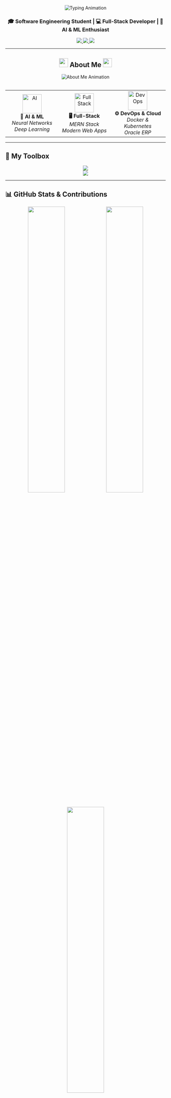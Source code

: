<!-- BANNER / TYPING ANIMATION -->
<p align="center">
  <img src="https://readme-typing-svg.demolab.com?font=JetBrains+Mono&size=24&duration=2500&pause=1000&color=00BFFF&center=true&vCenter=true&width=1000&height=40&lines=Hi+%F0%9F%91%8B+I'm+Muhammad+Ahmad+%7C+Software+Engineer;MERN+Stack+%7C+AI+%7C+DevOps+%7C+Cloud;Building+Innovative+and+Impactful+Solutions!" alt="Typing Animation" />
</p>

<h3 align="center">🎓 Software Engineering Student | 💻 Full-Stack Developer | 🤖 AI & ML Enthusiast</h3>

<p align="center">
  <a href="https://www.linkedin.com/in/muhammad-ahmad-a638a32a9/">
    <img src="https://img.shields.io/badge/LinkedIn-Connect-blue?logo=linkedin" />
  </a>
  <a href="https://github.com/MuhammadAhmadFarooq">
    <img src="https://img.shields.io/badge/GitHub-Follow-black?logo=github" />
  </a>
  <a href="mailto:ahmadfarooq9123@gmail.com">
    <img src="https://img.shields.io/badge/Email-ahmadfarooq9123@gmail.com-red?logo=gmail" />
  </a>
</p>

---

<h2 align="center">
  <img src="https://media.giphy.com/media/hvRJCLFzcasrR4ia7z/giphy.gif" width="28">
  <span>About Me</span>
  <img src="https://media.giphy.com/media/hvRJCLFzcasrR4ia7z/giphy.gif" width="28">
</h2>

<div align="center">
  <img src="https://readme-typing-svg.demolab.com?font=JetBrains+Mono&size=20&duration=3000&pause=1000&color=61DAFB&center=true&vCenter=true&width=800&height=50&lines=Passionate+Software+Engineering+Student+%F0%9F%87%B5%F0%9F%87%B0;Building+Powerful+%26+Scalable+Digital+Systems;Innovating+the+Future+with+Code+%F0%9F%9A%80" alt="About Me Animation" />
</div>

<br/>

<table align="center">
  <tr>
    <td align="center" width="250">
      <img src="https://media.giphy.com/media/coxQHKASG60HrHtvkt/giphy.gif" width="60" height="60" alt="AI"/>
      <br><strong>🧠 AI & ML</strong>
      <br><em>Neural Networks</em>
      <br><em>Deep Learning</em>
    </td>
    <td align="center" width="250">
      <img src="https://cdn.jsdelivr.net/gh/devicons/devicon/icons/react/react-original.svg" width="60" height="60" alt="Full Stack"/>
      <br><strong>🖥️ Full-Stack</strong>
      <br><em>MERN Stack</em>
      <br><em>Modern Web Apps</em>
    </td>
    <td align="center" width="250">
      <img src="https://cdn.jsdelivr.net/gh/devicons/devicon/icons/docker/docker-original.svg" width="60" height="60" alt="DevOps"/>
      <br><strong>⚙️ DevOps & Cloud</strong>
      <br><em>Docker & Kubernetes</em>
      <br><em>Oracle ERP</em>
    </td>
  </tr>
</table>

---

## 🚀 My Toolbox

<p align="center">
  <img src="https://skillicons.dev/icons?i=js,ts,react,nodejs,express,mongodb,python,java,cpp,bash,html,css,sql" />
  <br />
  <img src="https://skillicons.dev/icons?i=docker,kubernetes,github,git,figma,linux" />
</p>

---

## 📊 GitHub Stats & Contributions

<p align="center">
  <img src="https://github-readme-stats.vercel.app/api?username=MuhammadAhmadFarooq&show_icons=true&theme=react&hide_border=true&count_private=true&include_all_commits=true" width="48%" />
  <img src="https://github-readme-streak-stats.herokuapp.com?user=MuhammadAhmadFarooq&theme=react&hide_border=true" width="48%" />
</p>

<p align="center">
  <img src="https://github-readme-stats.vercel.app/api/top-langs/?username=MuhammadAhmadFarooq&layout=compact&theme=react&hide_border=true" width="48%" />
</p>

---

## 💼 Featured Projects

<h2 align="center">👨‍💻 Repositories 👨‍💻</h2><br/>

<!-- Row 1 -->
<div align="center" style="display: flex; justify-content: center; flex-wrap: wrap; gap: 20px;">

  <!-- MazeAI -->
  <a href="https://github.com/MuhammadAhmadFarooq/MazeAI-Intelligent-Maze-Solver" title="MazeAI - Intelligent Maze Solver">
    <img src="https://github-readme-stats.vercel.app/api/pin/?username=MuhammadAhmadFarooq&repo=MazeAI-Intelligent-Maze-Solver&theme=react&border_color=61dafb&border_radius=10" height="150"/>
  </a>

  <!-- Neural Stock Predictor -->
  <a href="https://github.com/MuhammadAhmadFarooq/Neural-Network-Based-Stock-Market-Predictor" title="Neural Network Stock Predictor">
    <img src="https://github-readme-stats.vercel.app/api/pin/?username=MuhammadAhmadFarooq&repo=Neural-Network-Based-Stock-Market-Predictor&theme=react&border_color=61dafb&border_radius=10" height="150"/>
  </a>

</div><br/>

<!-- Row 2 -->
<div align="center" style="display: flex; justify-content: center; flex-wrap: wrap; gap: 20px;">

  <!-- Weather Dashboard -->
  <a href="https://github.com/MuhammadAhmadFarooq/my-weather-dashboard" title="Weather Dashboard + Gemini Chatbot">
    <img src="https://github-readme-stats.vercel.app/api/pin/?username=MuhammadAhmadFarooq&repo=my-weather-dashboard&theme=react&border_color=61dafb&border_radius=10" height="150"/>
  </a>

  <!-- PFMS -->
  <a href="https://github.com/MuhammadAhmadFarooq/PFMS-MERN" title="Poultry Farm Management System">
    <img src="https://github-readme-stats.vercel.app/api/pin/?username=MuhammadAhmadFarooq&repo=PFMS-MERN&theme=react&border_color=61dafb&border_radius=10" height="150"/>
  </a>

</div><br/>

<!-- Row 3 (centered single card) -->
<div align="center">
  <a href="https://github.com/MuhammadAhmadFarooq/Pharmacy-Managment-System" title="Pharmacy Management System">
    <img src="https://github-readme-stats.vercel.app/api/pin/?username=MuhammadAhmadFarooq&repo=Pharmacy-Managment-System&theme=react&border_color=61dafb&border_radius=10" height="150"/>
  </a>
</div>


---

<h2 align="center">
  <img src="https://media.giphy.com/media/WUlplcMpOCEmTGBtBW/giphy.gif" width="35">
  <span>Current Focus</span>
  <img src="https://media.giphy.com/media/WUlplcMpOCEmTGBtBW/giphy.gif" width="35">
</h2>

<div align="center">
  <img src="https://readme-typing-svg.demolab.com?font=JetBrains+Mono&size=18&duration=2500&pause=1000&color=FFD700&center=true&vCenter=true&width=700&height=40&lines=Currently+Exploring+%26+Building...;Innovation+Never+Stops+%F0%9F%9A%80" alt="Current Focus Animation" />
</div>

<br/>

<table align="center">
  <tr>
    <td align="center" width="300">
      <img src="https://media.giphy.com/media/l46Cy1rHbQ92uuLXa/giphy.gif" width="80" height="80" alt="Cloud"/>
      <br/>
      <h3>☁️ Cloud & ERP</h3>
      <p><em>Oracle Cloud ERP & consulting systems</em></p>
      <img src="https://progress-bar.dev/85/?scale=100&title=Progress&width=200&color=babaca&suffix=%" />
    </td>
    <td align="center" width="300">
      <img src="https://media.giphy.com/media/kH1DBkPNyZPOk0BxrM/giphy.gif" width="80" height="80" alt="DevOps"/>
      <br/>
      <h3>⚙️ DevOps Scaling</h3>
      <p><em>Kubernetes & containerization</em></p>
      <img src="https://progress-bar.dev/78/?scale=100&title=Progress&width=200&color=babaca&suffix=%" />
    </td>
  </tr>
  <tr>
    <td align="center" width="300">
      <img src="https://media.giphy.com/media/LaVp0AyqR5bGsC5Cbm/giphy.gif" width="80" height="80" alt="AI"/>
      <br/>
      <h3>🧠 NLP & LLM</h3>
      <p><em>API integrations & AI systems</em></p>
      <img src="https://progress-bar.dev/90/?scale=100&title=Progress&width=200&color=babaca&suffix=%" />
    </td>
    <td align="center" width="300">
      <img src="https://media.giphy.com/media/eNAsjO55tPbgaor7ma/giphy.gif" width="80" height="80" alt="Mobile"/>
      <br/>
      <h3>📱 Mobile Development</h3>
      <p><em>React Native & Cross-platform</em></p>
      <img src="https://progress-bar.dev/75/?scale=100&title=Progress&width=200&color=babaca&suffix=%" />
    </td>
  </tr>
</table>

<div align="center">
  <img src="https://media.giphy.com/media/QssGEmpkyEOhBCb7e1/giphy.gif" width="50" alt="Rocket"/>
  <br/>
  <h3>🛠️ React + SEO SSR</h3>
  <p><em>Building complex UIs with modern frameworks</em></p>
  <img src="https://progress-bar.dev/88/?scale=100&title=Progress&width=250&color=babaca&suffix=%" />
</div>

---
<p align="center">
  <img src="https://readme-typing-svg.demolab.com?font=JetBrains+Mono&size=24&duration=2500&pause=1000&color=00BFFF&center=true&vCenter=true&width=1000&height=40&lines=Hi+%F0%9F%91%8B+I'm+Muhammad+Ahmad+%7C+Software+Engineer;MERN+Stack+%7C+AI+%7C+DevOps+%7C+Cloud;Building+Innovative+and+Impactful+Solutions!" alt="Typing Animation" />
</p>

<h2 align="center">
  <img src="https://media.giphy.com/media/iY8CRBdQXODJSCERIr/giphy.gif" width="35">
  <span>Let's Connect & Collaborate</span>
  <img src="https://media.giphy.com/media/iY8CRBdQXODJSCERIr/giphy.gif" width="35">
</h2>

<div align="center">
  <img src="https://readme-typing-svg.demolab.com?font=JetBrains+Mono&size=18&duration=2000&pause=1000&color=FF6B6B&center=true&vCenter=true&width=600&height=40&lines=Ready+to+Build+Something+Amazing%3F;Let's+Turn+Ideas+Into+Reality!" alt="Connect Animation" />
</div>

<br/>

<div align="center">
  <table style="border: none;">
    <tr>
      <td align="center" width="25%" style="border: none;">
        <h3>💼 Internships</h3>
        <p><em>Ready to contribute & learn</em></p>
        <a href="mailto:ahmadfarooq9123@gmail.com">
          <img src="https://img.shields.io/badge/Apply-Now-success?style=for-the-badge&logo=gmail" />
        </a>
      </td>
      <td align="center" width="25%" style="border: none;">
        <h3>🤝 Collaborations</h3>
        <p><em>Open source & team projects</em></p>
        <a href="https://github.com/MuhammadAhmadFarooq">
          <img src="https://img.shields.io/badge/Collaborate-GitHub-blue?style=for-the-badge&logo=github" />
        </a>
      </td>
      <td align="center" width="25%" style="border: none;">
        <h3>🏆 Hackathons</h3>
        <p><em>Competitive coding & innovation</em></p>
        <a href="https://www.linkedin.com/in/muhammad-ahmad-a638a32a9/">
          <img src="https://img.shields.io/badge/Team-Up-orange?style=for-the-badge&logo=linkedin" />
        </a>
      </td>
      <td align="center" width="25%" style="border: none;">
        <h3>🔬 R&D Projects</h3>
        <p><em>Research & development</em></p>
        <a href="mailto:ahmadfarooq9123@gmail.com">
          <img src="https://img.shields.io/badge/Research-Together-purple?style=for-the-badge&logo=academia" />
        </a>
      </td>
    </tr>
  </table>
</div>

<br/>

<div align="center">
  <h3>📬 Get In Touch</h3>
  <p>
    <a href="mailto:ahmadfarooq9123@gmail.com">
      <img src="https://img.shields.io/badge/Email-D14836?style=for-the-badge&logo=gmail&logoColor=white" />
    </a>
    <a href="https://www.linkedin.com/in/muhammad-ahmad-a638a32a9/">
      <img src="https://img.shields.io/badge/LinkedIn-0077B5?style=for-the-badge&logo=linkedin&logoColor=white" />
    </a>
    <a href="https://github.com/MuhammadAhmadFarooq">
      <img src="https://img.shields.io/badge/GitHub-100000?style=for-the-badge&logo=github&logoColor=white" />
    </a>
  </p>
  
  <p>
    <img src="https://media.giphy.com/media/WUlplcMpOCEmTGBtBW/giphy.gif" width="16">
    <strong>📍 Based in:</strong> <em>Islamabad, Pakistan</em>
    <img src="https://media.giphy.com/media/WUlplcMpOCEmTGBtBW/giphy.gif" width="16">
  </p>
</div>

---

<p align="center">
  <img src="https://komarev.com/ghpvc/?username=MuhammadAhmadFarooq&label=Visitors&color=0e75b6&style=flat" alt="profile views" />
</p>

<p align="center">🧠 "Learning never exhausts the mind." – Leonardo da Vinci</p>

